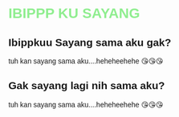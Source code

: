 <html>
<head>
  <title>Contoh Klik Sederhana</title>
  <style>
    body {
      font-family: Arial, sans-serif;
      padding: 20px;
    }
    h1 {
      cursor: pointer;
      color: lightgreen;
    }
    h2 {
      cursor: pointer;
      color: lightred;
    }
    button {
      font-size: 18px;
      padding: 10px 20px;
      margin: 10px 0;
      cursor: pointer;
    }

    .pesan {
      display: none;
      margin: 10px 0;
      padding: 10px;
      border-left: 4px solid #007BFF;
      background-color: #f0f8ff;
      cursor: pointer;
      animation: fadeIn 0.5s ease-in-out;
    }

    @keyframes fadeIn {
      from {opacity: 0;}
      to {opacity: 1;}
    }
  </style>
</head>
<body>
  <h1 onclick="togglepesan()">IBIPPP KU SAYANG</h1>
  <h2 onclick="toggle('pesan1')">Ibippkuu Sayang sama aku gak?</h1>
  <p id="pesan1" class="pesan" onclick="window.open('https://drive.google.com/file/d/1vqIRdmYWDaRfXFIDpYZdPcBPx_hHuhfu/view?usp=sharing', '_blank')">
    tuh kan sayang sama aku....heheheehehe 😘😘😘
  </p>
  <h2 onclick="toggle('pesan1')">Gak sayang lagi nih sama aku?</h2>
  <p id="pesan1" class="pesan" onclick="window.open('https://www.google.com/search?q=sayang+ibipp&rlz=1C1GCEU_enKH1161KH1161&oq=sayang+ibipp&gs_lcrp=EgZjaHJvbWUyBggAEEUYOTIHCAEQIRiPAjIHCAIQIRiPAtIBBjg3ajBqMagCALACAA&sourceid=chrome&ie=UTF-8', '_blank')">
    tuh kan sayang sama aku....heheheehehe 😘😘😘
  </p>
  <script>
    function toggle(id) {
      const el = document.getElementById(id);
      el.style.display = (el.style.display === "none") ? "block" : "none";
    }
  </script>
</body>
</html>

